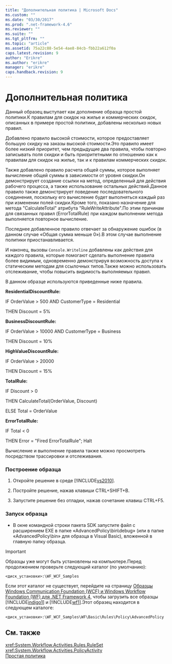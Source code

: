 ```yaml
---
title: "Дополнительная политика | Microsoft Docs"
ms.custom: ""
ms.date: "03/30/2017"
ms.prod: ".net-framework-4.6"
ms.reviewer: ""
ms.suite: ""
ms.tgt_pltfrm: ""
ms.topic: "article"
ms.assetid: 75a22c88-5e54-4ae8-84cb-fbb22a612f0a
caps.latest.revision: 9
author: "Erikre"
ms.author: "erikre"
manager: "erikre"
caps.handback.revision: 9
---
```

# Дополнительная политика
Данный образец выступает как дополнение образца простой политики.К правилам для скидок на жилье и коммерческих скидок, описанных в примере простой политики, добавлены несколько новых правил.  
  
 Добавлено правило высокой стоимости, которое предоставляет большую скидку на заказы высокой стоимости.Это правило имеет более низкий приоритет, чем предыдущие два правила, чтобы повторно записывать поля скидки и быть приоритетными по отношению как к правилам для скидок на жилье, так и к правилам коммерческих скидок.  
  
 Также добавлено правило расчета общей суммы, которое выполняет вычисление общей суммы в зависимости от уровня скидки.Он демонстрирует создание ссылки на метод, определенный для действия рабочего процесса, а также использование остальных действий.Данное правило также демонстрирует поведение последовательного соединения, поскольку его вычисление будет выполняться каждый раз при изменении полей скидки.Кроме того, показано назначение для метода "CalculateTotal" атрибута "RuleWriteAttribute".По этим причинам для связанных правил \(ErrorTotalRule\) при каждом выполнении метода выполняется повторное вычисление.  
  
 Последнее добавленное правило отвечает за обнаружение ошибок \(в данном случае «Общая сумма меньше 0»\).В этом случае выполнение политики приостанавливается.  
  
 И наконец, вызовы `Console.Writeline` добавлены как действия для каждого правила, которые помогают сделать выполнение правила более видимым, одновременно демонстрируя возможность доступа к статическим методам для ссылочных типов.Также можно использовать отслеживание, чтобы повысить видимость выполняемых правил.  
  
 В данном образце используются приведенные ниже правила.  
  
 **ResidentialDiscountRule:**  
  
 IF OrderValue \> 500 AND CustomerType \= Residential  
  
 THEN Discount \= 5%  
  
 **BusinessDiscountRule:**  
  
 IF OrderValue \> 10000 AND CustomerType \= Business  
  
 THEN Discount \= 10%  
  
 **HighValueDiscountRule:**  
  
 IF OrderValue \> 20000  
  
 THEN Discount \= 15%  
  
 **TotalRule:**  
  
 IF Discount \> 0  
  
 THEN CalculateTotal\(OrderValue, Discount\)  
  
 ELSE Total \= OrderValue  
  
 **ErrorTotalRule:**  
  
 IF Total \< 0  
  
 THEN Error \= "Fired ErrorTotalRule"; Halt  
  
 Вычисление и выполнение правила также можно просмотреть посредством трассировки и отслеживания.  
  
### Построение образца  
  
1.  Откройте решение в среде [!INCLUDE[vs2010](../../../../includes/vs2010-md.md)].  
  
2.  Постройте решение, нажав клавиши CTRL\+SHIFT\+B.  
  
3.  Запустите решение без отладки, нажав сочетание клавиш CTRL\+F5.  
  
### Запуск образца  
  
-   В окне командной строки пакета SDK запустите файл с расширением EXE в папке «AdvancedPolicy\\bin\\debug» \(или в папке «AdvancedPolicy\\bin» для образца в Visual Basic\), вложенной в главную папку образца.  
  
> [!IMPORTANT]
>  Образцы уже могут быть установлены на компьютере.Перед продолжением проверьте следующий каталог \(по умолчанию\):  
>   
>  `<диск_установки>:\WF_WCF_Samples`  
>   
>  Если этот каталог не существует, перейдите на страницу [Образцы Windows Communication Foundation \(WCF\) и Windows Workflow Foundation \(WF\) для .NET Framework 4](http://go.microsoft.com/fwlink/?LinkId=150780), чтобы загрузить все образцы [!INCLUDE[indigo1](../../../../includes/indigo1-md.md)] и [!INCLUDE[wf1](../../../../includes/wf1-md.md)].Этот образец находится в следующем каталоге:  
>   
>  `<диск_установки>:\WF_WCF_Samples\WF\Basic\Rules\Policy\AdvancedPolicy`  
  
## См. также  
 <xref:System.Workflow.Activities.Rules.RuleSet>   
 <xref:System.Workflow.Activities.PolicyActivity>   
 [Простая политика](../../../../docs/framework/windows-workflow-foundation/samples/simple-policy.md)